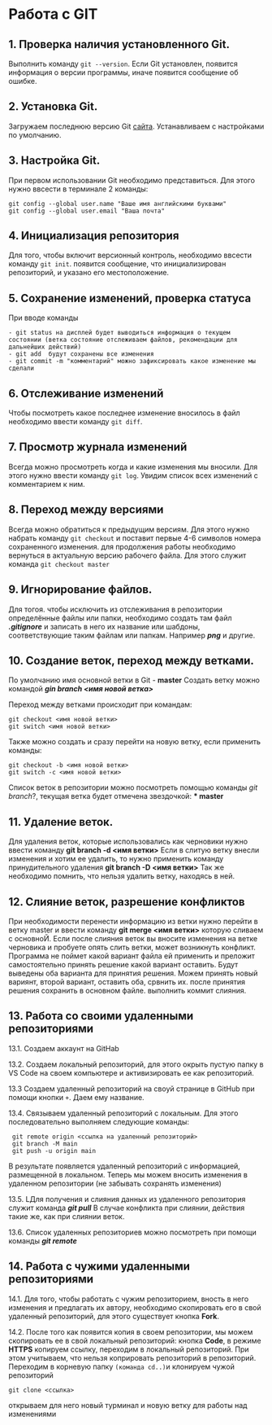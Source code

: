 # Работа с GIT

## 1. Проверка наличия установленного Git.
Выполнить команду `git --version`. 
Если Git установлен, появится информация о версии программы, иначе появится сообщение об ошибке.

## 2. Установка Git.
Загружаем последнюю версию Git [сайта](https:git-scm.com/downloads).
Устанавливаем с настройками по умолчанию.
## 3. Настройка Git.
При первом использовании Git необходимо представиться.
Для этого нужно ввсести в терминале 2 команды:
```
git config --global user.name "Ваше имя английскими буквами"
git config --global user.email "Ваша почта"
```
## 4. Инициализация репозитория
Для того, чтобы включит версионный контроль, необходимо ввсести команду `git init`.
появится сообщение, что инициализирован репозиторий, и указано его местоположение.
## 5. Сохранение изменений, проверка статуса
 При вводе команды
 ```
 - git status на дисплей будет выводиться информация о текущем состоянии (ветка состояние отслеживаем файлов, рекомендации для дальнейших действий) 
 - git add  будут сохранены все изменения
 - git commit -m "комментарий" можно зафиксировать какое изменение мы сделали

 ```
  ## 6. Отслеживание изменений
  Чтобы посмотреть какое последнее изменение вносилось в файл необходимо ввести команду `git diff`. 

  ## 7. Просмотр журнала изменений 
  Всегда можно просмотреть когда и какие изменения мы вносили. Для этого нужно ввести команду `git log`.
  Увидим список всех изменений с комментарием к ним.

  ## 8. Переход между версиями
  Всегда можно обратиться к предыдущим версиям. Для этого нужно набрать команду `git checkout` и поставит первые 4-6 символов номера сохраненного изменения. 
  для продолжения работы необходимо вернуться в актуальную версию рабочего файла. 
  Для этого служит команда `git checkout master`

  ## 9. Игнорирование файлов.
  Для тогоя. чтобы исключить из отслеживания в репозитории определённые файлы или папки, необходимо создать там файл ***.gitignore***
  и записать в него их название или шабдоны, соответствующие таким файлам или папкам.
  Например ***png*** и другие. 

  ## 10. Создание веток, переход между ветками.
  По умолчанию имя основной ветки в Git - **master**
  Создать ветку можно командой ***gin branch <имя новой ветка>***
  
  Переход между ветками происходит при командам:
  ```
  git checkout <имя новой ветки>
  git switch <имя новой ветки>
  
  ```
  Также можно создать и сразу перейти на новую ветку, если применить команды:
  ```
  git checkout -b <имя новой ветки>
  git switch -c <имя новой ветки>
  ```
  Список веток в репозитории можно посмотреть  помощью команды *git branch*?\, текущая ветка будет отмечена звездочкой: **\* master**
  

## 11. Удаление веток.
Для удаления веток, которые использовались как черновики нужно ввести команду **git branch -d <имя ветки>**
Если в слитую ветку внесли изменения и хотим ее удалить, то нужно применить команду принудительного удаления **git branch -D <имя ветки>**
Так же необходимо помнить, что нельзя удалить ветку, находясь в ней.

## 12. Слияние веток, разрешение конфликтов

При необходимости перенести информацию из ветки нужно перейти в ветку master и ввести команду **git merge <имя ветки>** которую сливаем с основноЙ. 
Если после слияния веток вы вносите изменения на ветке черновика и пробуете опять слить ветки, может возникнуть конфликт. Программа не поймет какой вариант файла ей применить и преложит самостоятельно принять решение какой вариант оставить. Будут выведены оба варианта для принятия решения. Можем принять новый вариянт, второй вариант, оставить оба, срвнить их. после принятия решения сохранить в основном файле.
выполнить коммит слияния.

## 13. Работа со своими удаленными репозиториями

13.1. Создаем аккаунт на GitHab

13.2. Создаем локальный репозиторий, для этого окрыть пустую папку в VS Code на своем компьютере и активизировать ее как репозиторий.

13.3 Создаем удаленный репозиторий на своуй странице в GitHub при помощи кнопки ``+``. Даем ему название.

13.4. Связываем удаленный репозиторий с локальным. Для этого последовательно выполняем следующие команды:

```
 git remote origin <ссылка на удаленный репозиторий>
 git branch -M main
 git push -u origin main
 ```
 В результате появляется удаленный репозиторий с информацией, размещенной в локальном. Теперь мы можем вносить изменения в удаленном репозитории (не забывать сохранять изменения)

 13.5. LДля получения и слияния данных из удаленного репозитория служит команда ***git pull***  В случае конфликта при слиянии, действия такие же, как при слиянии веток.

 13.6. Список удаленных репозиториев можно посмотреть при помощи команды ***git remote***

## 14. Работа с чужими удаленными репозиториями ##

14.1. Для того, чтобы работать с чужим репозиторием, вность в него изменения и предлагать их автору, необходимо скопировать его в свой удаленный репозиторий, для этого существует кнопка **Fork**. 

14.2. После того как появится копия в своем репозитории, мы можем скопировать ее в свой локальный репозиторий: кнопка **Code**, в режиме **HTTPS** копируем ссылку, переходим в локальный репозиторий. При этом учитываем, что нельзя коприровать репозиторий в репозиторий. Переходим в корневую папку ``(команда cd..)``и клонируем чужой репозиторий
 ```
 git clone <ссылка>
 ```
 открываем для него новый турминал и новую ветку для работы над изменениями
